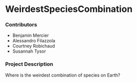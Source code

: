 # WeirdestSpeciesCombination

### Contributors
- Benjamin Mercier
- Alessandro Filazzola
- Courtney Robichaud
- Susannah Tysor


### Project Description
Where is the weirdest combination of species on Earth?


